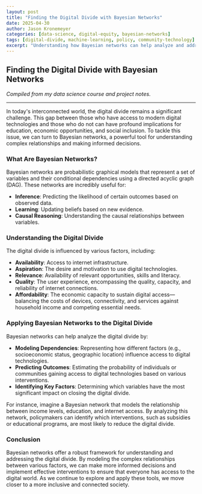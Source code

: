 ```yaml
---
layout: post
title: "Finding the Digital Divide with Bayesian Networks"
date: 2025-04-30
author: Jason Kronemeyer
categories: [data-science, digital-equity, bayesian-networks]
tags: [digital-divide, machine-learning, policy, community-technology]
excerpt: "Understanding how Bayesian networks can help analyze and address the digital divide by modeling complex relationships between infrastructure, aspiration, and opportunity."
---
```


## Finding the Digital Divide with Bayesian Networks

*Compiled from my data science course and project notes.*

---

In today's interconnected world, the digital divide remains a significant challenge. This gap between those who have access to modern digital technologies and those who do not can have profound implications for education, economic opportunities, and social inclusion. To tackle this issue, we can turn to Bayesian networks, a powerful tool for understanding complex relationships and making informed decisions.

### What Are Bayesian Networks?

Bayesian networks are probabilistic graphical models that represent a set of variables and their conditional dependencies using a directed acyclic graph (DAG). These networks are incredibly useful for:

- **Inference**: Predicting the likelihood of certain outcomes based on observed data.
- **Learning**: Updating beliefs based on new evidence.
- **Causal Reasoning**: Understanding the causal relationships between variables.

### Understanding the Digital Divide

The digital divide is influenced by various factors, including:

- **Availability**: Access to internet infrastructure.
- **Aspiration**: The desire and motivation to use digital technologies.
- **Relevance**: Availability of relevant opportunities, skills and literacy.
- **Quality**: The user experience, encompassing the quality, capacity, and reliability of internet connections.
- **Affordability**: The economic capacity to sustain digital access—balancing the costs of devices, connectivity, and services against household income and competing essential needs.

### Applying Bayesian Networks to the Digital Divide

Bayesian networks can help analyze the digital divide by:

- **Modeling Dependencies**: Representing how different factors (e.g., socioeconomic status, geographic location) influence access to digital technologies.
- **Predicting Outcomes**: Estimating the probability of individuals or communities gaining access to digital technologies based on various interventions.
- **Identifying Key Factors**: Determining which variables have the most significant impact on closing the digital divide.

For instance, imagine a Bayesian network that models the relationship between income levels, education, and internet access. By analyzing this network, policymakers can identify which interventions, such as subsidies or educational programs, are most likely to reduce the digital divide.

### Conclusion

Bayesian networks offer a robust framework for understanding and addressing the digital divide. By modeling the complex relationships between various factors, we can make more informed decisions and implement effective interventions to ensure that everyone has access to the digital world. As we continue to explore and apply these tools, we move closer to a more inclusive and connected society.
